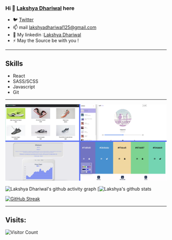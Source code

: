 
### Hi 👋 [Lakshya Dhariwal](https://lakshya-dhariwal.github.io) here
- 🐦 [Twitter](https://twitter.com/Lakshya_OnALoop)
- 📫 mail lakshyadhariwal125@gmail.com
- :speech_balloon: My linkedin :[Lakshya Dhariwal](https://www.linkedin.com/in/lakshya-dhariwal-51a7411b6)
- ⚡ May the Source be with you ! 
---
## Skills
- React
- SASS/SCSS
- Javascript
- Git
---
![img](prj-demo.png)

![Lakshya Dhariwal's github activity graph](https://activity-graph.herokuapp.com/graph?username=lakshya-dhariwal&theme=react-dark)
[![Lakshya's github stats](https://github-readme-stats.vercel.app/api?username=lakshya-dhariwal&theme=prussian&show_icons=true)

[![GitHub Streak](https://github-readme-streak-stats.herokuapp.com/?user=lakshya-dhariwal&theme=prussian)](https://git.io/streak-stats)

---
## Visits:
![Visitor Count](https://profile-counter.glitch.me/lakshya-dhariwal/count.svg)


